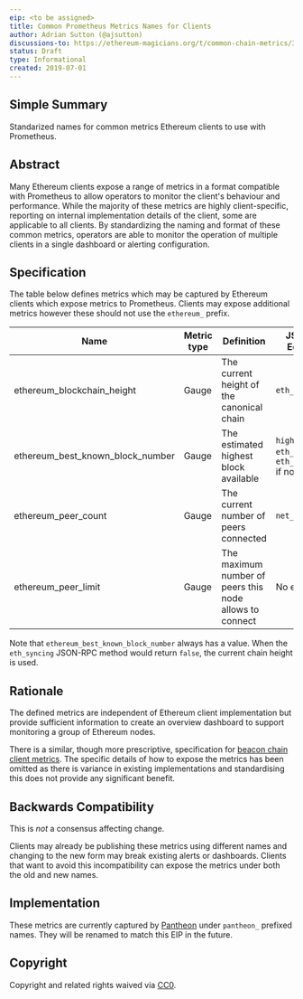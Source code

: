 ```yaml
---
eip: <to be assigned>
title: Common Prometheus Metrics Names for Clients
author: Adrian Sutton (@ajsutton)
discussions-to: https://ethereum-magicians.org/t/common-chain-metrics/3415/2
status: Draft
type: Informational
created: 2019-07-01
---
```


<!--You can leave these HTML comments in your merged EIP and delete the visible duplicate text guides, they will not appear and may be helpful to refer to if you edit it again. This is the suggested template for new EIPs. Note that an EIP number will be assigned by an editor. When opening a pull request to submit your EIP, please use an abbreviated title in the filename, `eip-draft_title_abbrev.md`. The title should be 44 characters or less.-->

## Simple Summary
<!--"If you can't explain it simply, you don't understand it well enough." Provide a simplified and layman-accessible explanation of the EIP.-->
Standarized names for common metrics Ethereum clients to use with Prometheus. 

## Abstract
<!--A short (~200 word) description of the technical issue being addressed.-->
Many Ethereum clients expose a range of metrics in a format compatible with Prometheus to allow operators to monitor the client's behaviour and performance.
While the majority of these metrics are highly client-specific, reporting on internal implementation details of the client, some are applicable to all clients.
By standardizing the naming and format of these common metrics, operators are able to monitor the operation of multiple clients in a single dashboard or alerting configuration. 


## Specification
<!--The technical specification should describe the syntax and semantics of any new feature. The specification should be detailed enough to allow competing, interoperable implementations for any of the current Ethereum platforms (go-ethereum, parity, cpp-ethereum, ethereumj, ethereumjs, and [others](https://github.com/ethereum/wiki/wiki/Clients)).-->
The table below defines metrics which may be captured by Ethereum clients which expose metrics to Prometheus. Clients may expose additional metrics however these should not use the `ethereum_` prefix.

| Name                             | Metric type | Definition                                                        | JSON-RPC Equivalent                                                 |
|----------------------------------|-------------|-------------------------------------------------------------------|---------------------------------------------------------------------|
| ethereum_blockchain_height       | Gauge       | The current height of the canonical chain                         | `eth_blockNumber`                                                   |
| ethereum_best_known_block_number | Gauge       | The estimated highest block available                             | `highestBlock` of `eth_syncing` or `eth_blockNumber` if not syncing | 
| ethereum_peer_count              | Gauge       | The current number of peers connected                             | `net_peerCount`                                                     |
| ethereum_peer_limit              | Gauge       | The maximum number of peers this node allows to connect           | No equivalent                                                       |

Note that `ethereum_best_known_block_number` always has a value. When the `eth_syncing` JSON-RPC method would return `false`, the current chain height is used.

## Rationale
<!--The rationale fleshes out the specification by describing what motivated the design and why particular design decisions were made. It should describe alternate designs that were considered and related work, e.g. how the feature is supported in other languages. The rationale may also provide evidence of consensus within the community, and should discuss important objections or concerns raised during discussion.-->
The defined metrics are independent of Ethereum client implementation but provide sufficient information to create an overview dashboard to support monitoring a group of Ethereum nodes.

There is a similar, though more prescriptive, specification for [beacon chain client metrics](https://github.com/ethereum/eth2.0-metrics/blob/master/metrics.md).
The specific details of how to expose the metrics has been omitted as there is variance in existing implementations and standardising this does not provide any significant benefit.

## Backwards Compatibility
<!--All EIPs that introduce backwards incompatibilities must include a section describing these incompatibilities and their severity. The EIP must explain how the author proposes to deal with these incompatibilities. EIP submissions without a sufficient backwards compatibility treatise may be rejected outright.-->
This is *not* a consensus affecting change.

Clients may already be publishing these metrics using different names and changing to the new form may break existing alerts or dashboards. Clients that want to avoid this incompatibility can expose the metrics under both the old and new names.


## Implementation
<!--The implementations must be completed before any EIP is given status "Final", but it need not be completed before the EIP is accepted. While there is merit to the approach of reaching consensus on the specification and rationale before writing code, the principle of "rough consensus and running code" is still useful when it comes to resolving many discussions of API details.-->
These metrics are currently captured by [Pantheon](http://pegays.tech) under `pantheon_` prefixed names. They will be renamed to match this EIP in the future.

## Copyright
Copyright and related rights waived via [CC0](https://creativecommons.org/publicdomain/zero/1.0/).
